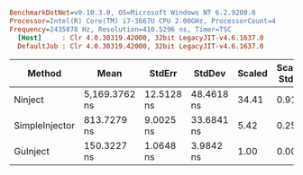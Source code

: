 ``` ini

BenchmarkDotNet=v0.10.3.0, OS=Microsoft Windows NT 6.2.9200.0
Processor=Intel(R) Core(TM) i7-3667U CPU 2.00GHz, ProcessorCount=4
Frequency=2435878 Hz, Resolution=410.5296 ns, Timer=TSC
  [Host]     : Clr 4.0.30319.42000, 32bit LegacyJIT-v4.6.1637.0
  DefaultJob : Clr 4.0.30319.42000, 32bit LegacyJIT-v4.6.1637.0


```
 |         Method |          Mean |     StdErr |     StdDev | Scaled | Scaled-StdDev |  Gen 0 | Allocated |
 |--------------- |-------------- |----------- |----------- |------- |-------------- |------- |---------- |
 |        Ninject | 5,169.3762 ns | 12.5128 ns | 48.4618 ns |  34.41 |          0.91 | 0.4934 |   1.39 kB |
 | SimpleInjector |   813.7279 ns |  9.0025 ns | 33.6841 ns |   5.42 |          0.25 | 0.2652 |     584 B |
 |       GuInject |   150.3227 ns |  1.0648 ns |  3.9842 ns |   1.00 |          0.00 | 0.0341 |      84 B |
